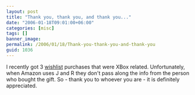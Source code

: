 ```yaml
---
layout: post
title: "Thank you, thank you, and thank you..."
date: "2006-01-18T09:01:00+06:00"
categories: [misc]
tags: []
banner_image: 
permalink: /2006/01/18/Thank-you-thank-you-and-thank-you
guid: 1036
---
```


I recently got 3 <a href="http://www.amazon.com/o/registry/2TCL1D08EZEYE">wishlist</a> purchases that were XBox related. Unfortunately, when Amazon uses J and R they don't pass along the info from the person who bought the gift. So - thank you to whoever you are - it is definitely appreciated.